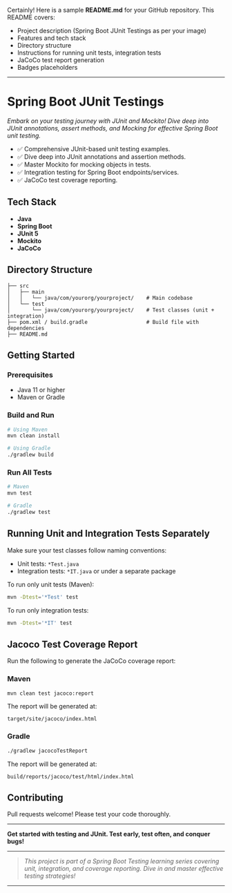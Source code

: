 Certainly! Here is a sample **README.md** for your GitHub repository. This README covers:

- Project description (Spring Boot JUnit Testings as per your image)
- Features and tech stack
- Directory structure
- Instructions for running unit tests, integration tests
- JaCoCo test report generation
- Badges placeholders

***

# Spring Boot JUnit Testings

_Embark on your testing journey with JUnit and Mockito! Dive deep into JUnit annotations, assert methods, and Mocking for effective Spring Boot unit testing._



- ✅ Comprehensive JUnit-based unit testing examples.
- ✅ Dive deep into JUnit annotations and assertion methods.
- ✅ Master Mockito for mocking objects in tests.
- ✅ Integration testing for Spring Boot endpoints/services.
- ✅ JaCoCo test coverage reporting.

## Tech Stack

- **Java**
- **Spring Boot**
- **JUnit 5**
- **Mockito**
- **JaCoCo**

## Directory Structure

```
├── src
│   ├── main
│   │   └── java/com/yourorg/yourproject/    # Main codebase
│   └── test
│       └── java/com/yourorg/yourproject/    # Test classes (unit + integration)
├── pom.xml / build.gradle                   # Build file with dependencies
├── README.md
```

## Getting Started

### Prerequisites

- Java 11 or higher
- Maven or Gradle

### Build and Run

```bash
# Using Maven
mvn clean install

# Using Gradle
./gradlew build
```

### Run All Tests

```bash
# Maven
mvn test

# Gradle
./gradlew test
```

## Running Unit and Integration Tests Separately

Make sure your test classes follow naming conventions:
- Unit tests: `*Test.java`
- Integration tests: `*IT.java` or under a separate package

To run only unit tests (Maven):
```bash
mvn -Dtest='*Test' test
```
To run only integration tests:
```bash
mvn -Dtest='*IT' test
```

## Jacoco Test Coverage Report

Run the following to generate the JaCoCo coverage report:

### Maven

```bash
mvn clean test jacoco:report
```

The report will be generated at:
```
target/site/jacoco/index.html
```

### Gradle

```bash
./gradlew jacocoTestReport
```

The report will be generated at:
```
build/reports/jacoco/test/html/index.html
```

## Contributing

Pull requests welcome! Please test your code thoroughly.

***

**Get started with testing and JUnit. Test early, test often, and conquer bugs!**

***

> _This project is part of a Spring Boot Testing learning series covering unit, integration, and coverage reporting. Dive in and master effective testing strategies!_

***

